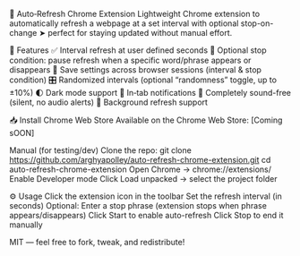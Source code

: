🚀 Auto‑Refresh Chrome Extension
Lightweight Chrome extension to automatically refresh a webpage at a set interval with optional stop-on-change ➤ perfect for staying updated without manual effort.

🔧 Features
✅ Interval refresh at user defined seconds
🛑 Optional stop condition: pause refresh when a specific word/phrase appears or disappears
🔁 Save settings across browser sessions (interval & stop condition)
🎛️ Randomized intervals (optional “randomness” toggle, up to ±10%)
🌓 Dark mode support
📣 In‑tab notifications
🧹 Completely sound-free (silent, no audio alerts)
🧩 Background refresh support

📥 Install
Chrome Web Store
Available on the Chrome Web Store:
[Coming sOON]

Manual (for testing/dev)
Clone the repo:
git clone https://github.com/arghyapolley/auto-refresh-chrome-extension.git
cd auto-refresh-chrome-extension
Open Chrome → chrome://extensions/
Enable Developer mode
Click Load unpacked → select the project folder

⚙️ Usage
Click the extension icon in the toolbar
Set the refresh interval (in seconds)
Optional: Enter a stop phrase (extension stops when phrase appears/disappears)
Click Start to enable auto-refresh
Click Stop to end it manually

MIT — feel free to fork, tweak, and redistribute!